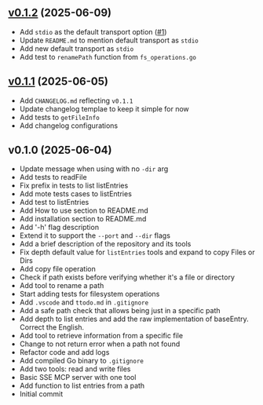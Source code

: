 
<a name="v0.1.2"></a>
## [v0.1.2](https://github.com/lealre/fs-mcp/compare/v0.1.1...v0.1.2) (2025-06-09)

* Add `stdio` as the default transport option ([#1](https://github.com/lealre/fs-mcp/issues/1))
* Update `README.md` to mention  default transport as `stdio`
* Add new default transport as `stdio`
* Add test to `renamePath` function from `fs_operations.go`

<a name="v0.1.1"></a>
## [v0.1.1](https://github.com/lealre/fs-mcp/compare/v0.1.0...v0.1.1) (2025-06-05)

* Add `CHANGELOG.md` reflecting `v0.1.1`
* Update changelog templae to keep it simple for now
* Add tests to `getFileInfo`
* Add changelog configurations

<a name="v0.1.0"></a>
## v0.1.0 (2025-06-04)

* Update message when using with no `-dir` arg
* Add tests to readFile
* Fix prefix in tests to list listEntries
* Add mote tests cases to listEntries
* Add test to listEntries
* Add How to use section to README.md
* Add installation section to README.md
* Add '-h' flag description
* Extend it to support the `--port` and `--dir` flags
* Add a brief description of the repository and its tools
* Fix depth default value for `listEntries` tools and expand to copy Files or Dirs
* Add copy file operation
* Check if path exists before verifying whether it's a file or directory
* Add tool to rename a path
* Start adding tests for filesystem operations
* Add `.vscode` and `ttodo.md` in `.gitignore`
* Add a safe path check that allows being just in a specific path
* Add depth to list entries and add the raw implementation of baseEntry. Correct the English.
* Add tool to retrieve information from a specific file
* Change to not return error when a path not found
* Refactor code and add logs
* Add compiled Go binary to `.gitignore`
* Add two tools: read and write files
* Basic SSE MCP server with one tool
* Add function to list entries from a path
* Initial commit
